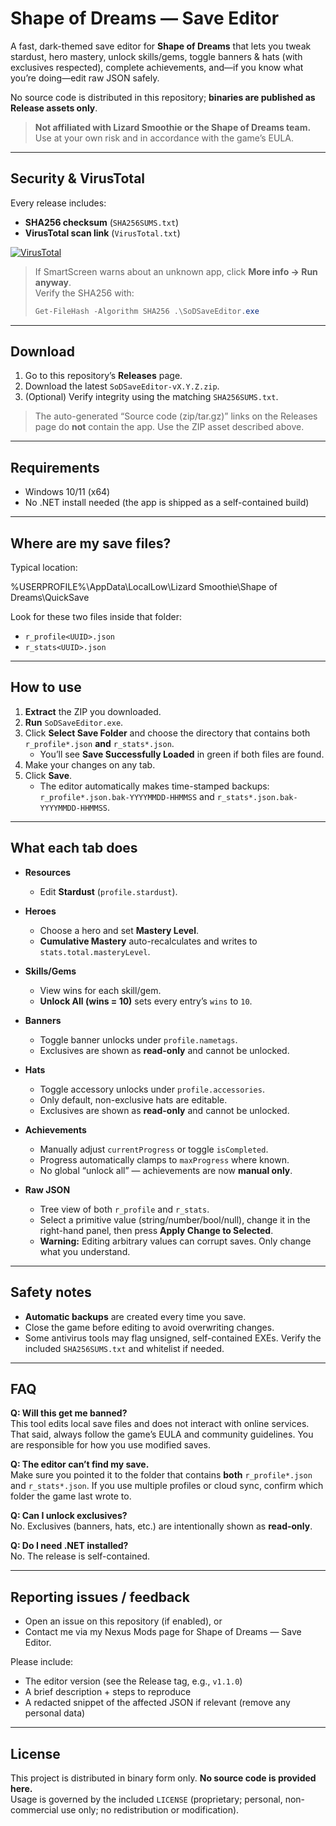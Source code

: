 # Shape of Dreams — Save Editor

A fast, dark-themed save editor for **Shape of Dreams** that lets you tweak stardust, hero mastery, unlock skills/gems, toggle banners & hats (with exclusives respected), complete achievements, and—if you know what you’re doing—edit raw JSON safely.  

No source code is distributed in this repository; **binaries are published as Release assets only**.

> **Not affiliated with Lizard Smoothie or the Shape of Dreams team.** Use at your own risk and in accordance with the game’s EULA.

---

## Security & VirusTotal

Every release includes:
- **SHA256 checksum** (`SHA256SUMS.txt`)
- **VirusTotal scan link** (`VirusTotal.txt`)

[![VirusTotal](https://img.shields.io/badge/VirusTotal-View%20scan-blue)](https://github.com/Xion28080/SoDSaveEditor-Release/releases/latest)

> If SmartScreen warns about an unknown app, click **More info → Run anyway**.  
> Verify the SHA256 with:
> ```powershell
> Get-FileHash -Algorithm SHA256 .\SoDSaveEditor.exe
> ```

---

## Download

1. Go to this repository’s **Releases** page.
2. Download the latest `SoDSaveEditor-vX.Y.Z.zip`.
3. (Optional) Verify integrity using the matching `SHA256SUMS.txt`.

> The auto-generated “Source code (zip/tar.gz)” links on the Releases page do **not** contain the app. Use the ZIP asset described above.

---

## Requirements

- Windows 10/11 (x64)
- No .NET install needed (the app is shipped as a self-contained build)

---

## Where are my save files?

Typical location:

%USERPROFILE%\AppData\LocalLow\Lizard Smoothie\Shape of Dreams\QuickSave


Look for these two files inside that folder:

- `r_profile<UUID>.json`
- `r_stats<UUID>.json`

---

## How to use

1. **Extract** the ZIP you downloaded.  
2. **Run** `SoDSaveEditor.exe`.  
3. Click **Select Save Folder** and choose the directory that contains both `r_profile*.json` **and** `r_stats*.json`.  
   - You’ll see **Save Successfully Loaded** in green if both files are found.  
4. Make your changes on any tab.  
5. Click **Save**.  
   - The editor automatically makes time-stamped backups:  
     `r_profile*.json.bak-YYYYMMDD-HHMMSS` and `r_stats*.json.bak-YYYYMMDD-HHMMSS`.

---

## What each tab does

- **Resources**  
  - Edit **Stardust** (`profile.stardust`).

- **Heroes**  
  - Choose a hero and set **Mastery Level**.  
  - **Cumulative Mastery** auto-recalculates and writes to `stats.total.masteryLevel`.

- **Skills/Gems**  
  - View wins for each skill/gem.  
  - **Unlock All (wins = 10)** sets every entry’s `wins` to `10`.

- **Banners**  
  - Toggle banner unlocks under `profile.nametags`.  
  - Exclusives are shown as **read-only** and cannot be unlocked.

- **Hats**  
  - Toggle accessory unlocks under `profile.accessories`.  
  - Only default, non-exclusive hats are editable.  
  - Exclusives are shown as **read-only** and cannot be unlocked.

- **Achievements**  
  - Manually adjust `currentProgress` or toggle `isCompleted`.  
  - Progress automatically clamps to `maxProgress` where known.  
  - No global “unlock all” — achievements are now **manual only**.

- **Raw JSON**  
  - Tree view of both `r_profile` and `r_stats`.  
  - Select a primitive value (string/number/bool/null), change it in the right-hand panel, then press **Apply Change to Selected**.  
  - **Warning:** Editing arbitrary values can corrupt saves. Only change what you understand.

---

## Safety notes

- **Automatic backups** are created every time you save.  
- Close the game before editing to avoid overwriting changes.  
- Some antivirus tools may flag unsigned, self-contained EXEs. Verify the included `SHA256SUMS.txt` and whitelist if needed.

---

## FAQ

**Q: Will this get me banned?**  
This tool edits local save files and does not interact with online services. That said, always follow the game’s EULA and community guidelines. You are responsible for how you use modified saves.

**Q: The editor can’t find my save.**  
Make sure you pointed it to the folder that contains **both** `r_profile*.json` and `r_stats*.json`. If you use multiple profiles or cloud sync, confirm which folder the game last wrote to.

**Q: Can I unlock exclusives?**  
No. Exclusives (banners, hats, etc.) are intentionally shown as **read-only**.

**Q: Do I need .NET installed?**  
No. The release is self-contained.

---

## Reporting issues / feedback

- Open an issue on this repository (if enabled), or  
- Contact me via my Nexus Mods page for Shape of Dreams — Save Editor.  

Please include:
- The editor version (see the Release tag, e.g., `v1.1.0`)  
- A brief description + steps to reproduce  
- A redacted snippet of the affected JSON if relevant (remove any personal data)

---

## License

This project is distributed in binary form only. **No source code is provided here.**  
Usage is governed by the included `LICENSE` (proprietary; personal, non-commercial use only; no redistribution or modification).  
